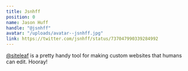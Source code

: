 ```yaml
---
title: Jsnhff
position: 0
name: Jason Huff
handle: "@jsnhff"
avatar: "/uploads/avatar--jsnhff.jpg"
link: https://twitter.com/jsnhff/status/737047990339284992
---
```


[@siteleaf](https://twitter.com/siteleaf) is a pretty handy tool for making custom websites that humans can edit. Hooray!
